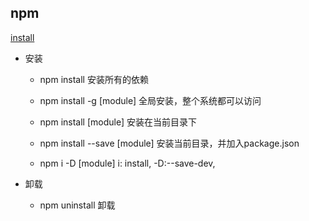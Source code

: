 ## npm

[install](images/install.png)

- 安装  

    * npm install  安装所有的依赖

    * npm install -g [module]  全局安装，整个系统都可以访问

    * npm install [module]  安装在当前目录下

    * npm install --save [module]   安装当前目录，并加入package.json

    * npm i -D [module] i: install, -D:--save-dev,

- 卸载  

    * npm uninstall 卸载
